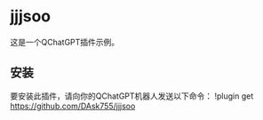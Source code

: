 # jjjsoo
这是一个QChatGPT插件示例。

## 安装
要安装此插件，请向你的QChatGPT机器人发送以下命令：
!plugin get https://github.com/DAsk755/jjjsoo
